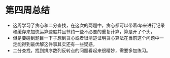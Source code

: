# 第四周总结

* 这周学习了贪心和二分查找，在这次的两题中，贪心都可以带着dp来进行记录和缓存来加快运算速度并且节约一些不必要的重复计算，算是开了个头，
* 但是要碰到题目一下子想到贪心或者很清楚证明贪心算法在当前这个问题中一定能得到最优解这件事其实还有一些疑惑。
* 二分查找，找到排序数列反转点的问题看起来很精妙，需要多加练习。
